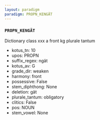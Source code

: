 ```yaml
---
layout: paradigm
paradigm: PROPN_KENGÄT
---
```

### ` PROPN_KENGÄT `

Dictionary class xxx a front kg plurale tantum
* kotus_tn: 10
* upos: PROPN
* suffix_regex: ngät
* kotus_av: G
* grade_dir: weaken
* harmony: front
* possessive: False
* stem_diphthong: None
* deletion: gät
* plurale_tantum: obligatory
* clitics: False
* pos: NOUN
* stem_vowel: None

